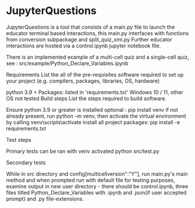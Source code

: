 # JupyterQuestions
JupyterQuestions is a tool that consists of a main.py file to launch the educator terminal based interactions, this main.py interfaces with functions from conversion subpackage and split_quiz_xml.py 
Further educator interactions are hosted via a control.ipynb jupyter notebook file.

There is an implemented example of a multi-cell quiz and a single-cell quiz, see : src/example/Python_Declare_Variables.ipynb

Requirements
List the all of the pre-requisites software required to set up your project (e.g. compilers, packages, libraries, OS, hardware)

python 3.9 +
Packages: listed in 'requirements.txt'
Windows 10 / 11, other OS not tested
Build steps
List the steps required to build software.

Ensure python 3.9 or greater is installed
optional : pip install venv if not already present, run python -m venv, then activate the virtual environment by calling venv\scripts\activate
install all project packages: pip install -e requirements.txt

Test steps

Primary tests can be ran with venv activated 
  python src/test.py

Secondary tests

While in src directory and config[multicellversion":"Y"], run main.py's main method and when prompted run with default file for testing purposes, examine output in new user directory - there should be control.ipynb, three files titled Python_Declare_Variables with .ipynb and .json(if user accepted prompt) and .py file-extensions.
